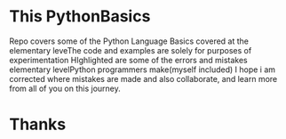 # This PythonBasics 
Repo covers some of the Python Language Basics covered at the elementary leveThe code and examples are solely for purposes of experimentation
HIghlighted are some of the errors and mistakes elementary levelPython programmers make(myself included)
I hope i am corrected where mistakes are made  and also collaborate, and learn more from all of you on this journey.

# Thanks 

